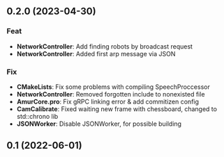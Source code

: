 ## 0.2.0 (2023-04-30)

### Feat

- **NetworkController**: Add finding robots by broadcast request
- **NetworkController**: Added first arp message via JSON

### Fix

- **CMakeLists**: Fix some problems with compiling SpeechProccessor
- **NetworkController**: Removed forgotten include to nonexisted file
- **AmurCore.pro**: Fix gRPC linking error & add commitizen config
- **CamCalibrate**: Fixed waiting new frame with chessboard, changed to std::chrono lib
- **JSONWorker**: Disable JSONWorker, for possible building

## 0.1 (2022-06-01)
